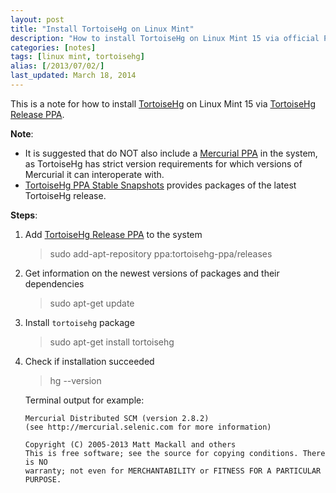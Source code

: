 ```yaml
---
layout: post
title: "Install TortoiseHg on Linux Mint"
description: "How to install TortoiseHg on Linux Mint 15 via official PPA."
categories: [notes]
tags: [linux mint, tortoisehg]
alias: [/2013/07/02/]
last_updated: March 18, 2014
---
```

This is a note for how to install [TortoiseHg][TortoiseHg]
on Linux Mint 15 via [TortoiseHg Release PPA][TortoiseHg Release PPA].

**Note**:

- It is suggested that do NOT also include a [Mercurial PPA][Mercurial PPA] in the system,
as TortoiseHg has strict version requirements for which versions of Mercurial it can interoperate with.
- [TortoiseHg PPA Stable Snapshots][TortoiseHg PPA Stable Snapshots] provides packages of the latest TortoiseHg release.

**Steps**:

1. Add [TortoiseHg Release PPA][TortoiseHg Release PPA] to the system

	> sudo add-apt-repository ppa:tortoisehg-ppa/releases

2. Get information on the newest versions of packages and their dependencies

	> sudo apt-get update

3. Install `tortoisehg` package

	> sudo apt-get install tortoisehg

4. Check if installation succeeded

	> hg --version

	Terminal output for example:

	   Mercurial Distributed SCM (version 2.8.2)
	   (see http://mercurial.selenic.com for more information)

	   Copyright (C) 2005-2013 Matt Mackall and others
	   This is free software; see the source for copying conditions. There is NO
	   warranty; not even for MERCHANTABILITY or FITNESS FOR A PARTICULAR PURPOSE.

[TortoiseHg]: http://tortoisehg.bitbucket.org/
[TortoiseHg Release PPA]: https://launchpad.net/~tortoisehg-ppa/+archive/releases
[Mercurial PPA]: https://launchpad.net/~mercurial-ppa/+archive/releases
[TortoiseHg PPA Stable Snapshots]: https://launchpad.net/~tortoisehg-ppa/+archive/stable-snapshots
[TortoiseHg Release PPA]: https://launchpad.net/~tortoisehg-ppa/+archive/releases